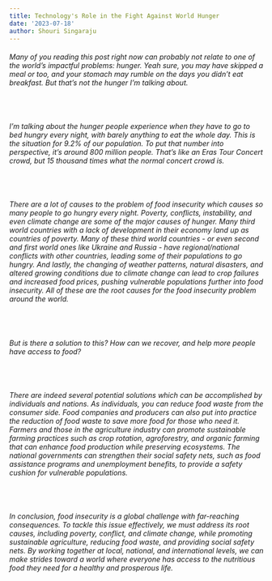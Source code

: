 ```yaml
---
title: Technology's Role in the Fight Against World Hunger
date: '2023-07-18'
author: Shouri Singaraju
---
```


<h6>Many of you reading this post right now can probably not relate to one of the world’s impactful problems: hunger. Yeah sure, you may have skipped a meal or too, and your stomach may rumble on the days you didn’t eat breakfast. But that’s not the hunger I’m talking about.

</h6>
<br>
<h6>
I’m talking about the hunger people experience when they have to go to bed hungry every night, with barely anything to eat the whole day. This is the situation for 9.2% of our population. To put that number into perspective, it’s around 800 million people. That’s like an Eras Tour Concert crowd, but 15 thousand times what the normal concert crowd is.  
</h6>
<br>
<h6>
There are a lot of causes to the problem of food insecurity which causes so many people to go hungry every night. Poverty, conflicts, instability, and even climate change are some of the major causes of hunger. Many third world countries with a lack of development in their economy land up as countries of poverty. Many of these third world countries - or even second and first world ones like Ukraine and Russia - have regional/national conflicts with other countries, leading some of their populations to go hungry. And lastly, the changing of weather patterns, natural disasters, and altered growing conditions due to climate change can lead to crop failures and increased food prices, pushing vulnerable populations further into food insecurity. All of these are the root causes for the food insecurity problem around the world. 
</h6>
<br>
<h6>
But is there a solution to this? How can we recover, and help more people have access to food? 
</h6>
<br>
<h6>
There are indeed several potential solutions which can be accomplished by individuals and nations. As individuals, you can reduce food waste from the consumer side. Food companies and producers can also put into practice the reduction of food waste to save more food for those who need it. Farmers and those in the agriculture industry can promote sustainable farming practices such as crop rotation, agroforestry, and organic farming that can enhance food production while preserving ecosystems. The national governments can strengthen their social safety nets, such as food assistance programs and unemployment benefits, to provide a safety cushion for vulnerable populations.

</h6>
<br>
<h6>
In conclusion, food insecurity is a global challenge with far-reaching consequences. To tackle this issue effectively, we must address its root causes, including poverty, conflict, and climate change, while promoting sustainable agriculture, reducing food waste, and providing social safety nets. By working together at local, national, and international levels, we can make strides toward a world where everyone has access to the nutritious food they need for a healthy and prosperous life.

</h6>

